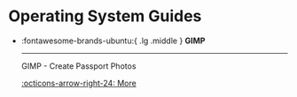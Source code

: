 # Operating System Guides

<div class="grid cards" markdown>

-   :fontawesome-brands-ubuntu:{ .lg .middle } __GIMP__

    ---

    GIMP - Create Passport Photos

    [:octicons-arrow-right-24: More](gimp/passport-photos.md)

</div>

